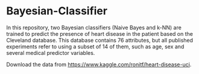 # Bayesian-Classifier
In this repository, two Bayesian classifiers (Naive Bayes and
k-NN) are trained to predict the presence of heart disease in the patient based on the Cleveland database. This database contains 76 attributes, but all published experiments refer to using a subset of 14 of them, such as age, sex and several medical predictor variables.

Download the data from https://www.kaggle.com/ronitf/heart-disease-uci. 
